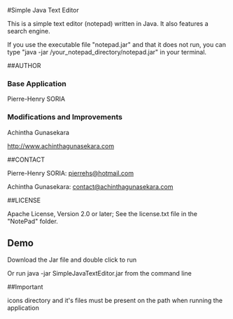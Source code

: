 #Simple Java Text Editor

This is a simple text editor (notepad) written in Java. It also features a search engine.

If you use the executable file "notepad.jar" and that it does not run, you can type "java -jar /your_notepad_directory/notepad.jar" in your terminal.

##AUTHOR

### Base Application

Pierre-Henry SORIA

### Modifications and Improvements

Achintha Gunasekara

http://www.achinthagunasekara.com

##CONTACT

Pierre-Henry SORIA: pierrehs@hotmail.com

Achintha Gunasekara: contact@achinthagunasekara.com

##LICENSE

Apache License, Version 2.0 or later; See the license.txt file in the "NotePad" folder.

## Demo

Download the Jar file and double click to run

Or run java -jar SimpleJavaTextEditor.jar from the command line

##Important

icons directory and it's files must be present on the path when running the application
